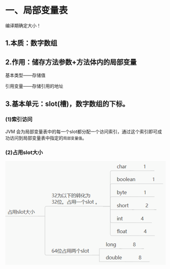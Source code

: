 # 一、局部变量表
编译期确定大小！
## 1.本质：数字数组

## 2.作用：储存方法参数+方法体内的局部变量

基本类型——存储值

引用变量——存储引用的地址

## 3.基本单元：slot(槽)，数字数组的下标。
### (1)索引访问
  JVM 会为局部变量表中的每一个slot都分配一个访问索引，通过这个索引即可成功访问到局部变量表中指定的`局部变量值`。

### (2)占用slot大小
![alt text](../../img/各种类型占用slot的大小.png)
